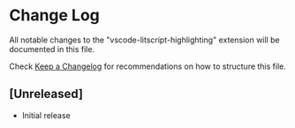 # Change Log

All notable changes to the "vscode-litscript-highlighting" extension will be documented in this file.

Check [Keep a Changelog](http://keepachangelog.com/) for recommendations on how to structure this file.

## [Unreleased]

- Initial release